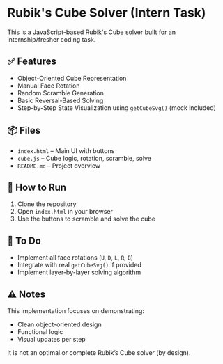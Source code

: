 # Rubik's Cube Solver (Intern Task)

This is a JavaScript-based Rubik's Cube solver built for an internship/fresher coding task.

## ✅ Features
- Object-Oriented Cube Representation
- Manual Face Rotation
- Random Scramble Generation
- Basic Reversal-Based Solving
- Step-by-Step State Visualization using `getCubeSvg()` (mock included)

## 📦 Files
- `index.html` – Main UI with buttons
- `cube.js` – Cube logic, rotation, scramble, solve
- `README.md` – Project overview

## 📌 How to Run
1. Clone the repository
2. Open `index.html` in your browser
3. Use the buttons to scramble and solve the cube

## 🚧 To Do
- Implement all face rotations (`U`, `D`, `L`, `R`, `B`)
- Integrate with real `getCubeSvg()` if provided
- Implement layer-by-layer solving algorithm

## ⚠️ Notes
This implementation focuses on demonstrating:
- Clean object-oriented design
- Functional logic
- Visual updates per step

It is not an optimal or complete Rubik’s Cube solver (by design).
